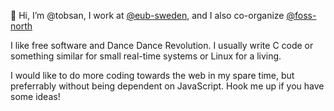 👋 Hi, I’m @tobsan, I work at [@eub-sweden](https://github.com/eub-sweden), and I also co-organize [@foss-north](https://foss-north.se)

I like free software and Dance Dance Revolution. I usually write C code or something similar for small real-time systems or Linux for a living.

I would like to do more coding towards the web in my spare time, but preferrably without being dependent on JavaScript. Hook me up if you have some ideas!


<!---
tobsan/tobsan is a ✨ special ✨ repository because its `README.md` (this file) appears on your GitHub profile.
You can click the Preview link to take a look at your changes.
--->
